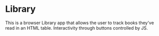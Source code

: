 # Library
This is a browser Library app that allows the user to track books they've read
in an HTML table. Interactivity through buttons controlled by JS. 